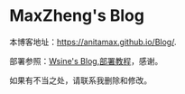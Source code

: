 # MaxZheng's Blog



本博客地址：https://anitamax.github.io/Blog/.



部署参照：[Wsine's Blog](https://github.com/Wsine/blog),[部署教程](https://sspai.com/post/55786)，感谢。



如果有不当之处，请联系我删除和修改。